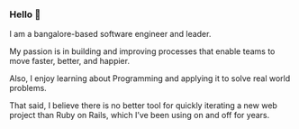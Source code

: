 ### Hello 👋

<!--
**rankit-ranjan/rankit-ranjan** is a ✨ _special_ ✨ repository because its `README.md` (this file) appears on your GitHub profile.

Here are some ideas to get you started:

- 🔭 I’m currently working on ...
- 🌱 I’m currently learning ...
- 👯 I’m looking to collaborate on ...
- 🤔 I’m looking for help with ...
- 💬 Ask me about ...
- 📫 How to reach me: ...
- 😄 Pronouns: ...
- ⚡ Fun fact: ...
-->

I am a bangalore-based software engineer and leader.

My passion is in building and improving processes that enable teams to move faster, better, and happier.

Also, I enjoy learning about Programming and applying it to solve real world problems.

That said, I believe there is no better tool for quickly iterating a new web project than Ruby on Rails, which I’ve been using on and off for years.




































